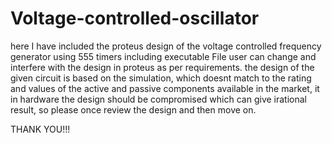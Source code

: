 # Voltage-controlled-oscillator
here I have included the proteus design of the voltage controlled
frequency generator using 555 timers including executable File
user can change and interfere with the design in proteus as per requirements.
the design of the given circuit is based on the simulation, which doesnt match to the rating and values of the active and passive components available in the market, it in hardware the design should be compromised which can give irational result, so please once review the design and then move on.

THANK YOU!!!

